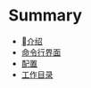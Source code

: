 # Summary

* [介绍](README.md)
* [命令行界面](cli.md)
* [配置](configuration.md)
* [工作目录](gong-zuo-mu-lu.md)

